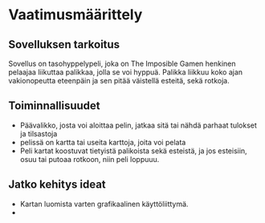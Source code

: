 # Vaatimusmäärittely

## Sovelluksen tarkoitus

Sovellus on tasohyppelypeli, joka on The Imposible Gamen henkinen pelaajaa liikuttaa palikkaa, jolla se voi hyppuä. Palikka liikkuu koko ajan vakionopeutta eteenpäin ja sen pitää väistellä esteitä, sekä rotkoja.

## Toiminnallisuudet

- Päävalikko, josta voi aloittaa pelin, jatkaa sitä tai nähdä parhaat tulokset ja tilsastoja
- pelissä on kartta tai useita karttoja, joita voi pelata
- Peli kartat koostuvat tietyistä palikoista sekä esteistä, ja jos esteisiin, osuu tai putoaa rotkoon, niin peli loppuuu.

## Jatko kehitys ideat

- Kartan luomista varten grafikaalinen käyttöliittymä.
- 
